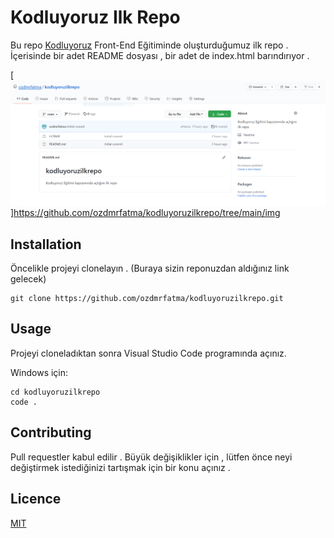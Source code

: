 # Kodluyoruz Ilk Repo
Bu repo [Kodluyoruz](https://www.kodluyoruz.org/) Front-End Eğitiminde oluşturduğumuz ilk repo . İçerisinde bir adet README dosyası , bir adet de index.html barındırıyor . 

[![Github Repo](img/kodluyoruzilkrepo.png)]https://github.com/ozdmrfatma/kodluyoruzilkrepo/tree/main/img

## Installation

Öncelikle projeyi clonelayın  . (Buraya sizin reponuzdan aldığınız link gelecek)

```
git clone https://github.com/ozdmrfatma/kodluyoruzilkrepo.git
```

## Usage

Projeyi cloneladıktan sonra Visual Studio Code programında açınız.

Windows için:

```
cd kodluyoruzilkrepo
code .

```

## Contributing

Pull requestler kabul edilir . Büyük değişiklikler için , lütfen önce neyi değiştirmek istediğinizi tartışmak için bir konu açınız .

## Licence

[MIT](https://choosealicense.com/licenses/mit/)
